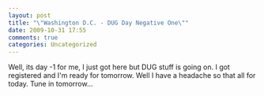 ```yaml
---
layout: post
title: "\"Washington D.C. - DUG Day Negative One\""
date: 2009-10-31 17:55
comments: true
categories: Uncategorized
---
```

Well, its day -1 for me, I just got here but DUG stuff is going on. I got registered and I'm ready for tomorrow. Well I have a headache so that all for today. Tune in tomorrow...
